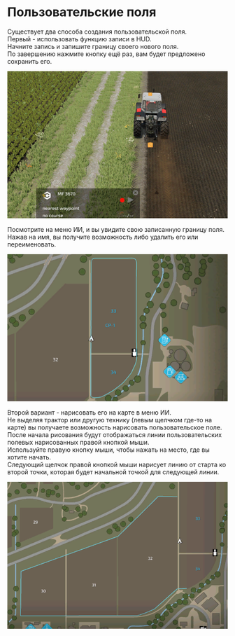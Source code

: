 # Пользовательские поля

  
Существует два способа создания пользовательской поля.  
Первый - использовать функцию записи в HUD.  
Начните запись и запишите границу своего нового поля.  
По завершению нажмите кнопку ещё раз, вам будет предложено сохранить его.  


![Image](../assets/images/recordcustomhelp_0_0_765_510.png)

  
Посмотрите на меню ИИ, и вы увидите свою записанную границу поля.  
Нажав на имя, вы получите возможность либо удалить его или переименовать.  


![Image](../assets/images/donecustomhelp_0_0_765_510.png)

  
Второй вариант - нарисовать его на карте в меню ИИ.  
Не выделяя трактор или другую технику (левым щелчком где-то на карте) вы получаете возможность нарисовать пользовательское поле.  
После начала рисования будут отображаться линии пользовательских полевых нарисованных правой кнопкой мыши.  
Используйте правую кнопку мыши, чтобы нажать на место, где вы хотите начать.  
Следующий щелчок правой кнопкой мыши нарисует линию от старта ко второй точки, которая будет начальной точкой для следующей линии.  


![Image](../assets/images/drawcustomhelp_0_0_765_510.png)

